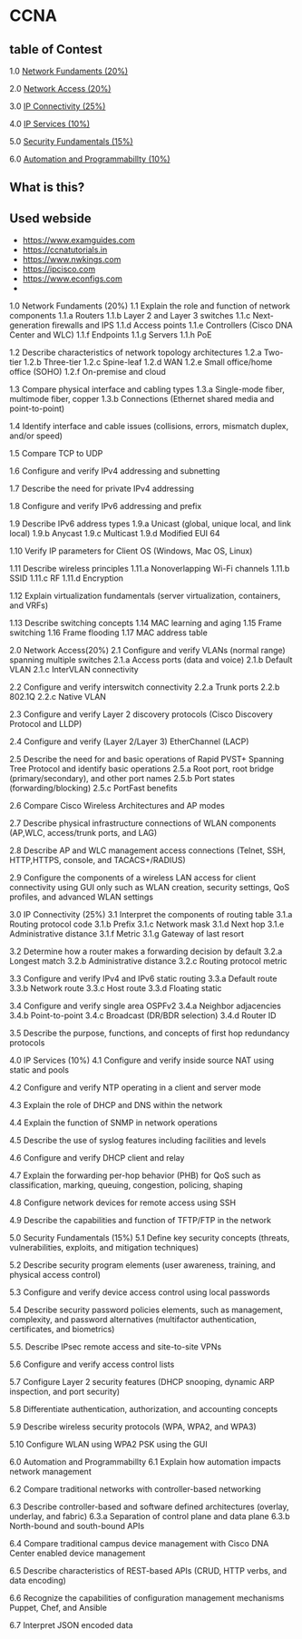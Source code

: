 # CCNA

## table of Contest

1.0 [Network Fundaments (20%)](1_Network_Fundamentals_20_%)

2.0 [Network Access (20%)](2_Network_Access_20_%)

3.0 [IP Connectivity (25%)](3_IP_Connectivity_20_%)

4.0 [IP Services (10%)](4_IP_Services_10_%)

5.0 [Security Fundamentals (15%)](5_Security_Fundamentals_15_%)       

6.0 [Automation and Programmabillty (10%)](6_Automation_and_Programmabillty_10_%)

## What is this?


## Used webside

* https://www.examguides.com
* https://ccnatutorials.in
* https://www.nwkings.com
* https://ipcisco.com
* https://www.econfigs.com
* 






1.0 Network Fundaments (20%)
1.1 Explain the role and function of network components
1.1.a Routers
1.1.b Layer 2 and Layer 3 switches
1.1.c Next-generation firewalls and IPS
1.1.d Access points
1.1.e Controllers (Cisco DNA Center and WLC)
1.1.f Endpoints
1.1.g Servers
1.1.h PoE

1.2 Describe characteristics of network topology architectures
1.2.a Two-tier
1.2.b Three-tier
1.2.c Spine-leaf
1.2.d WAN
1.2.e Small office/home office (SOHO)
1.2.f On-premise and cloud

1.3 Compare physical interface and cabling types
1.3.a Single-mode fiber, multimode fiber, copper
1.3.b Connections (Ethernet shared media and point-to-point)

1.4 Identify interface and cable issues (collisions, errors, mismatch duplex, and/or speed)

1.5 Compare TCP to UDP

1.6 Configure and verify IPv4 addressing and subnetting

1.7 Describe the need for private IPv4 addressing

1.8 Configure and verify IPv6 addressing and prefix

1.9 Describe IPv6 address types
1.9.a Unicast (global, unique local, and link local)
1.9.b Anycast
1.9.c Multicast
1.9.d Modified EUI 64

1.10 Verify IP parameters for Client OS (Windows, Mac OS, Linux)

1.11 Describe wireless principles
1.11.a Nonoverlapping Wi-Fi channels
1.11.b SSID
1.11.c RF
1.11.d Encryption

1.12 Explain virtualization fundamentals (server virtualization, containers, and VRFs)

1.13 Describe switching concepts
1.14 MAC learning and aging
1.15 Frame switching
1.16 Frame flooding
1.17 MAC address table


2.0 Network Access(20%)
2.1 Configure and verify VLANs (normal range) spanning multiple switches
2.1.a Access ports (data and voice)
2.1.b Default VLAN
2.1.c InterVLAN connectivity

2.2 Configure and verify interswitch connectivity
2.2.a Trunk ports
2.2.b 802.1Q
2.2.c Native VLAN

2.3 Configure and verify Layer 2 discovery protocols (Cisco Discovery Protocol and LLDP)

2.4 Configure and verify (Layer 2/Layer 3) EtherChannel (LACP)

2.5 Describe the need for and basic operations of Rapid PVST+ Spanning Tree Protocol and identify basic operations
2.5.a Root port, root bridge (primary/secondary), and other port names
2.5.b Port states (forwarding/blocking)
2.5.c PortFast benefits

2.6 Compare Cisco Wireless Architectures and AP modes

2.7 Describe physical infrastructure connections of WLAN components (AP,WLC, access/trunk ports, and LAG)

2.8 Describe AP and WLC management access connections (Telnet, SSH, HTTP,HTTPS, console, and TACACS+/RADIUS)

2.9 Configure the components of a wireless LAN access for client connectivity using GUI only such as WLAN creation, security settings, QoS profiles, and advanced WLAN settings



3.0 IP Connectivity (25%)
3.1 Interpret the components of routing table
3.1.a Routing protocol code
3.1.b Prefix
3.1.c Network mask
3.1.d Next hop
3.1.e Administrative distance
3.1.f Metric
3.1.g Gateway of last resort

3.2 Determine how a router makes a forwarding decision by default
3.2.a Longest match
3.2.b Administrative distance
3.2.c Routing protocol metric

3.3 Configure and verify IPv4 and IPv6 static routing
3.3.a Default route
3.3.b Network route
3.3.c Host route
3.3.d Floating static

3.4 Configure and verify single area OSPFv2
3.4.a Neighbor adjacencies
3.4.b Point-to-point
3.4.c Broadcast (DR/BDR selection)
3.4.d Router ID

3.5 Describe the purpose, functions, and concepts of first hop redundancy protocols


4.0 IP Services (10%)
4.1 Configure and verify inside source NAT using static and pools

4.2 Configure and verify NTP operating in a client and server mode

4.3 Explain the role of DHCP and DNS within the network

4.4 Explain the function of SNMP in network operations

4.5 Describe the use of syslog features including facilities and levels

4.6 Configure and verify DHCP client and relay

4.7 Explain the forwarding per-hop behavior (PHB) for QoS such as classification, marking, queuing, congestion, policing, shaping

4.8 Configure network devices for remote access using SSH

4.9 Describe the capabilities and function of TFTP/FTP in the network


5.0 Security Fundamentals (15%)
5.1 Define key security concepts (threats, vulnerabilities, exploits, and mitigation techniques)

5.2 Describe security program elements (user awareness, training, and physical access control)

5.3 Configure and verify device access control using local passwords

5.4 Describe security password policies elements, such as management, complexity, and password alternatives (multifactor authentication, certificates, and biometrics)

5.5. Describe IPsec remote access and site-to-site VPNs

5.6 Configure and verify access control lists

5.7 Configure Layer 2 security features (DHCP snooping, dynamic ARP inspection, and port security)

5.8 Differentiate authentication, authorization, and accounting concepts

5.9 Describe wireless security protocols (WPA, WPA2, and WPA3)

5.10 Configure WLAN using WPA2 PSK using the GUI



6.0 Automation and Programmabillty 
6.1 Explain how automation impacts network management

6.2 Compare traditional networks with controller-based networking

6.3 Describe controller-based and software defined architectures (overlay, underlay, and fabric)
6.3.a Separation of control plane and data plane
6.3.b North-bound and south-bound APIs

6.4 Compare traditional campus device management with Cisco DNA Center enabled device management

6.5 Describe characteristics of REST-based APIs (CRUD, HTTP verbs, and data encoding)

6.6 Recognize the capabilities of configuration management mechanisms Puppet, Chef, and Ansible

6.7 Interpret JSON encoded data

